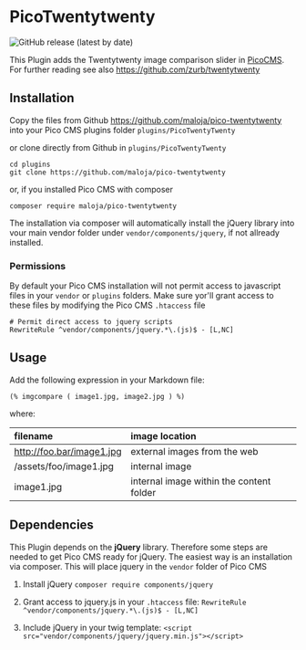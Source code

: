 # PicoTwentytwenty

![GitHub release (latest by date)](https://img.shields.io/github/v/release/maloja/pico-twentytwenty)

This Plugin adds the Twentytwenty image comparison slider in [PicoCMS](http://picocms.org). For further reading see also https://github.com/zurb/twentytwenty

## Installation

Copy the files from Github https://github.com/maloja/pico-twentytwenty into your Pico CMS plugins folder `plugins/PicoTwentyTwenty`

or clone directly from Github in `plugins/PicoTwentyTwenty`

    cd plugins
    git clone https://github.com/maloja/pico-twentytwenty

or, if you installed Pico CMS with composer

    composer require maloja/pico-twentytwenty

The installation via composer will automatically install the jQuery library into vour main vendor folder under `vendor/components/jquery`, if not allready installed.

### Permissions

By default your Pico CMS installation will not permit access to javascript files in your `vendor` or `plugins` folders. Make sure yor'll grant access to these files by modifying the Pico CMS `.htaccess` file

    # Permit direct access to jquery scripts
    RewriteRule ^vendor/components/jquery.*\.(js)$ - [L,NC]

## Usage

Add the following expression in your Markdown file:

`(% imgcompare ( image1.jpg, image2.jpg ) %)`

where:

| filename  | image location|
| :-------- | :-------      |
| http://foo.bar/image1.jpg | external images from the web            |
| /assets/foo/image1.jpg    | internal image                          |
| image1.jpg                | internal image within the content folder|



## Dependencies
This Plugin depends on the **jQuery** library. Therefore some steps are needed to get Pico CMS ready for jQuery. The easiest way is an installation via composer. This will place jquery in the `vendor` folder of Pico CMS

1. Install jQuery `composer require components/jquery`

2. Grant access to jquery.js in your `.htaccess` file: `RewriteRule ^vendor/components/jquery.*\.(js)$ - [L,NC]`

3. Include jQuery in your twig template: `<script src="vendor/components/jquery/jquery.min.js"></script>`

